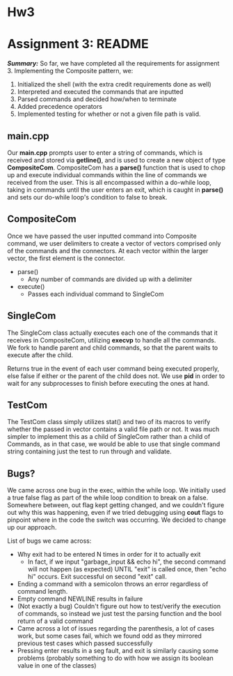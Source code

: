 ﻿# Hw3
 # Assignment 3: README
 



***Summary:*** 
    So far, we have completed all the requirements for assignment 3. Implementing the Composite pattern, we:

 1. Initialized the shell (with the extra credit requirements done as well)
 2. Interpreted and executed the commands that are inputted 
 3. Parsed commands and decided how/when to terminate 
 4. Added precedence operators
 5. Implemented testing for whether or not a given file path is valid. 


## main.cpp
 Our **main.cpp** prompts user to enter a string of commands, which is received and stored via **getline()**, and is used to create a new object of type **CompositeCom**. CompositeCom has a **parse()** function that is used to chop up and execute individual commands within the line of commands we received from the user. This is all encompassed within a do-while loop, taking in commands until the user enters an exit, which is caught in **parse()** and sets our do-while loop's condition to false to break. 
    

## CompositeCom

 Once we have passed the user inputted command into Composite command, we user delimiters to create a vector of vectors comprised only of the commands and the connectors. At each vector within the larger vector, the first element is the connector.  
 - parse()
	 - Any number of commands are divided up with a delimiter 
 - execute()
	 - Passes each individual command to SingleCom


## SingleCom

The SingleCom class actually executes each one of the commands that it receives in CompositeCom, utilizing **execvp** to handle all the commands. We fork to handle parent and child commands, so that the parent waits to execute after the child. 

Returns true in the event of each user command being executed properly, else false if either or the parent of the child does not. We use **pid** in order to wait for any subprocesses to finish before executing the ones at hand. 

## TestCom

The TestCom class simply utilizes stat() and two of its macros to verify whether the passed in vector contains a valid file path or not. It was much simpler to implement this as a child of SingleCom rather than a child of Commands, as in that case, we would be able to use that single command string containing just the test to run through and validate. 


## Bugs? 
We came across one bug in the exec, within the while loop. We initially used a true false flag as part of the while loop condition to break on a false. Somewhere between, out flag kept getting changed, and we couldn't figure out why this was happening, even if we tried debugging using **cout** flags to pinpoint where in the code the switch was occurring. We decided to change up our approach. 

List of bugs we came across:
- Why exit had to be entered N times in order for it to actually exit
  + In fact, if we input "garbage_input && echo hi", the second command will not happen (as expected) UNTIL "exit" is called once, then "echo hi" occurs. Exit successful on second "exit" call.
- Ending a command with a semicolon throws an error regardless of command length.
- Empty command NEWLINE results in failure 
- (Not exactly a bug) Couldn't figure out how to test/verify the execution of commands, so instead we just test the parsing function and the bool return of a valid command
- Came across a lot of issues regarding the parenthesis, a lot of cases work, but some cases fail, which we found odd as they mirrored previous test cases which passed successfully 
- Pressing enter results in a seg fault, and exit is similarly causing some problems (probably something to do with how we assign its boolean value in one of the classes) 
